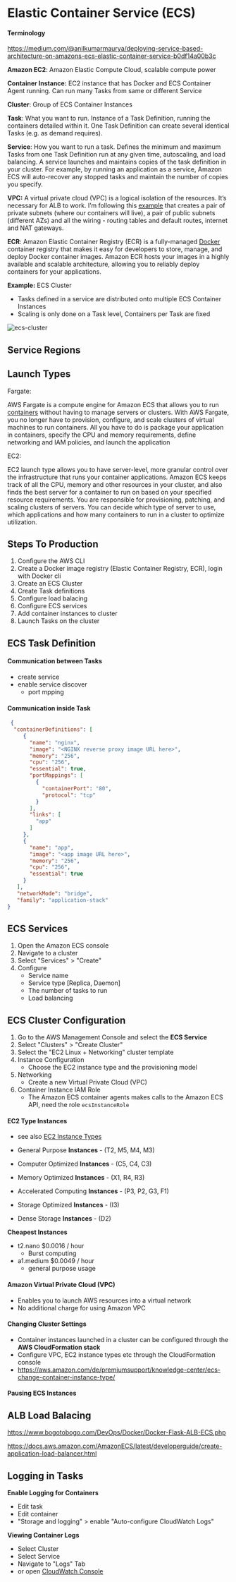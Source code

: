 # Elastic Container Service (ECS)



#### Terminology

https://medium.com/@anilkumarmaurya/deploying-service-based-architecture-on-amazons-ecs-elastic-container-service-b0df14a00b3c





**Amazon EC2**: Amazon Elastic Compute Cloud, scalable compute power

**Container Instance:** EC2 instance that has Docker and ECS Container Agent running. Can run many Tasks from same or different Service

**Cluster**: Group of ECS Container Instances

**Task**: What you want to run. Instance of a Task Definition, running the containers detailed within it. One Task Definition can create several identical Tasks (e.g. as demand requires).

**Service**: How you want to run a task. Defines the minimum and maximum Tasks from one Task Definition run at any given time, autoscaling, and load balancing. A service launches and maintains copies of the task definition in your  cluster. For example, by running an application as a service, Amazon ECS will auto-recover any stopped tasks and maintain the number of copies  you specify.

**VPC:** A virtual private cloud (VPC) is a logical isolation of the resources. It’s necessary for ALB to work. I’m following this [example](https://docs.aws.amazon.com/codebuild/latest/userguide/cloudformation-vpc-template.html) that creates a pair of private subnets (where our containers will  live), a pair of public subnets (different AZs) and all the wiring -  routing tables and default routes, internet and NAT gateways.

**ECR**: Amazon Elastic Container Registry (ECR) is a fully-managed [Docker](https://aws.amazon.com/docker/) container registry that makes it easy for developers to store, manage,  and deploy Docker container images. Amazon ECR hosts your images in a  highly available and scalable architecture, allowing you to reliably  deploy containers for your applications.







**Example:** ECS Cluster

- Tasks defined in a service are distributed onto multiple ECS Container Instances
- Scaling is only done on a Task level, Containers per Task are fixed

![ecs-cluster](img/ecs-cluster.png)



## Service Regions







## Launch Types



Fargate:

AWS Fargate is a compute engine for Amazon ECS that allows you to run [containers](http://aws.amazon.com/what-are-containers) without having to manage servers or clusters. With AWS Fargate, you no  longer have to provision, configure, and scale clusters of virtual  machines to run containers. All you have to do is package your  application in containers, specify the CPU and memory requirements,  define networking and IAM policies, and launch the application

EC2:

EC2 launch type allows you to have server-level, more granular control over the infrastructure that runs your container applications. Amazon ECS  keeps track of all the CPU, memory and other resources in your cluster,  and also finds the best server for a container to run on based on your  specified resource requirements. You are responsible for provisioning,  patching, and scaling clusters of servers. You can decide which type of  server to use, which applications and how many containers to run in a  cluster to optimize utilization.





## Steps To Production



1. Configure the AWS CLI
2. Create a Docker image registry (Elastic Container Registry, ECR), login with Docker cli
3. Create an ECS Cluster
4. Create Task definitions
5. Configure load balacing
6. Configure ECS services
7. Add container instances to cluster
8. Launch Tasks on the cluster





## ECS Task Definition





#### Communication between Tasks



- create service
- enable service discover
  - port mpping





#### Communication inside Task



```json
 {
  "containerDefinitions": [
     {
       "name": "nginx",
       "image": "<NGINX reverse proxy image URL here>",
       "memory": "256",
       "cpu": "256",
       "essential": true,
       "portMappings": [
         {
           "containerPort": "80",
           "protocol": "tcp"
         }
       ],
       "links": [
         "app"
       ]
     },
     {
       "name": "app",
       "image": "<app image URL here>",
       "memory": "256",
       "cpu": "256",
       "essential": true
     }
   ],
   "networkMode": "bridge",
   "family": "application-stack"
}
```







## ECS Services



1. Open the Amazon ECS console
2. Navigate to a cluster
3. Select "Services" > "Create"
4. Configure
   - Service name
   - Service type [Replica, Daemon]
   - The number of tasks to run
   - Load balancing





## ECS Cluster Configuration

1. Go to the AWS Management Console and select the **ECS Service**
2. Select "Clusters" > "Create Cluster"
3. Select the "EC2 Linux + Networking" cluster template
4. Instance Configuration
   - Choose the EC2 instance type and the provisioning model
5. Networking
   - Create a new Virtual Private Cloud (VPC)
6. Container Instance IAM Role
   - The Amazon ECS container agents makes calls to the Amazon ECS API, need the role `ecsInstanceRole`

#### EC2 Type Instances

- see also [EC2 Instance Types](https://mindmajix.com/aws-ec2-instance-types)

- General Purpose **Instances** - (T2, M5, M4, M3)
- Computer Optimized **Instances** - (C5, C4, C3)
- Memory Optimized **Instances** - (X1, R4, R3)
- Accelerated Computing **Instances** - (P3, P2, G3, F1)
- Storage Optimized **Instances** - (I3)
- Dense Storage **Instances** - (D2)

**Cheapest Instances**

- t2.nano         $0.0016 / hour
  - Burst computing
- a1.medium  $0.0049 / hour
  - general purpose usage

#### Amazon Virtual Private Cloud (VPC)

- Enables you to launch AWS resources into a virtual network
- No additional charge for using Amazon VPC

#### Changing Cluster Settings

- Container instances launched in a cluster can be configured through the **AWS CloudFormation stack**
- Configure VPC, EC2 instance types etc through the CloudFormation console
- https://aws.amazon.com/de/premiumsupport/knowledge-center/ecs-change-container-instance-type/



#### Pausing ECS Instances











## ALB Load Balacing

https://www.bogotobogo.com/DevOps/Docker/Docker-Flask-ALB-ECS.php

https://docs.aws.amazon.com/AmazonECS/latest/developerguide/create-application-load-balancer.html





## Logging in Tasks



**Enable Logging for Containers**

- Edit task
- Edit container
- "Storage and logging" > enable "Auto-configure CloudWatch Logs"

**Viewing Container Logs**

- Select Cluster
- Select Service
- Navigate to "Logs" Tab
- or open [CloudWatch Console](https://us-east-2.console.aws.amazon.com/cloudwatch/home?region=us-east-2)